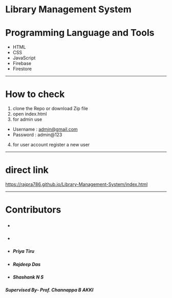 # Library Management System



# Programming Language and Tools

  - HTML
  - CSS
  - JavaScript
  - Firebase
  - Firestore
---
# How to check
1. clone the Repo or download Zip file
2. open index.html
3. for admin use 
- Username : admin@gmail.com
- Password : admin@123

4. for user account register a new user
---

# direct link 

https://rajpra786.github.io/Library-Management-System/index.html

---
# Contributors
- ##### 
- ##### 
- ##### Priya Tiru
- ##### Rajdeep Das
- ##### Shashank N S

##### Supervised By- Prof. Channappa B AKKI
